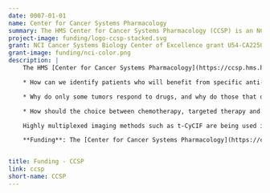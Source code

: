 ```yaml
---
date: 0007-01-01
name: Center for Cancer Systems Pharmacology
summary: The HMS Center for Cancer Systems Pharmacology (CCSP) is an NCI Cancer Systems Biology Center of Excellence that studies responsiveness and resistance to anti-cancer drugs.
project-image: funding/logo-ccsp-stacked.svg
grant: NCI Cancer Systems Biology Center of Excellence grant U54-CA225088
grant-image: funding/nci-color.png
description: |
    The HMS [Center for Cancer Systems Pharmacology](https://ccsp.hms.harvard.edu/) (CCSP) is an [NCI Cancer Systems Biology Center of Excellence](https://csbconsortium.org/) that studies responsiveness and resistance to anti-cancer drugs. The Center focuses on targeted small molecule therapies and newly emerging immune checkpoint inhibitors (ICIs), two cornerstones of precision cancer medicine. Using precision medicine approaches our team is attempting to answer these key questions:

    * How can we identify patients who will benefit from specific anti-cancer medicines and how can side-effects be minimized?

    * Why do only some tumors respond to drugs, and why do those that do respond frequently become drug resistant?

    * How should the choice between chemotherapy, targeted therapy and immunotherapy be made to optimize treatment for individual patients? The Center is committed to training students and postdocs, promoting junior faculty and ensuring that  data and software are reproducible, reliable and publicly accessible   

    Highly multiplexed imaging methods such as t-CyCIF are being used in the CCSP to immuno-profile tumors from patients before and after treatment. Nascent tumors are under continuous surveillance by the immune system and suppression of this surveillance is one of the key steps in development of malignancy. Drugs acting as immune checkpoint inhibitors (ICIs) restore anti-tumor immunity and result in very durable responses (potentially even cures) in some diseases. The key to understanding why ICIs work in some tumor types and not others is understanding a complex tumor milieu (the tumor microenvironment; TME) in which tumor, stromal and immune cells interact. The precise proportions and spatiotemporal arrangements of tumor, stromal and immune cells are being measured in tissue biopsies, and single-cell features extracted and associated with disease progression and therapeutic response using machine learning, deep learning and high-dimensional data analysis.

    **Funding**: The [Center for Cancer Systems Pharmacology](https://ccsp.hms.harvard.edu/) at HMS is funded by [NCI Cancer Systems Biology Center of Excellence](https://csbconsortium.org/) grant U54-CA225088 (Peter Sorger, PI) *Systems Pharmacology of Therapeutic and Adverse Responses to Immune Checkpoint and Small


title: Funding - CCSP
link: ccsp
short-name: CCSP
---
```

